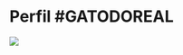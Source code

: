 # <!DOCTYPE html>
<html lang="pt-br">
  <head>
    <title> HALA MADRID</title>
    <meta charset="utf-8">
  </head>
  <body>
    <h1>Perfil #GATODOREAL</h1>
    <img src="IMAGENS/gato halamadrid.png" />
  </body>
</html>
